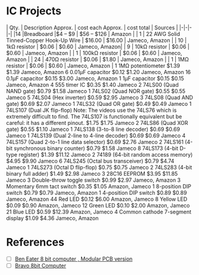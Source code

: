 # IC Projects


| Qty.	| Description	Approx. | cost each	Approx. | cost total	| Sources |
|-|-|-|-|
|14	|Breadboard |$4 – $9	| $56 – $126	| Amazon |
| 1	| 22 AWG Solid Tinned-Copper Hook-Up Wire |  $16.00	| $16.00	| Jameco, Amazon |
| 10	| 1kΩ resistor | $0.06	| $0.60	| Jameco, Amazon| 
| 9	| 10kΩ resistor | $0.06	| $0.60	| Jameco, Amazon | 
| 1	| 100kΩ resistor | $0.06	| $0.60	| Jameco, Amazon | 
| 24	| 470Ω resistor | $0.06	| $1.80	| Jameco, Amazon | 
| 1	| 1MΩ resistor | $0.06	| $0.60	| Jameco, Amazon | 
1	1MΩ potentiometer
$1.39	$1.39	Jameco, Amazon
6	0.01µF capacitor
$0.12	$1.20	Jameco, Amazon
16	0.1µF capacitor
$0.15	$3.00	Jameco, Amazon
1	1µF capacitor
$0.15	$0.15	Jameco, Amazon
4	555 timer IC
$0.35	$1.40	Jameco
2	74LS00 (Quad NAND gate)
$0.79	$1.58	Jameco
1	74LS02 (Quad NOR gate)
$0.55	$0.55	Jameco
5	74LS04 (Hex inverter)
$0.59	$2.95	Jameco
3	74LS08 (Quad AND gate)
$0.69	$2.07	Jameco
1	74LS32 (Quad OR gate)
$0.49	$0.49	Jameco
1	74LS107 (Dual JK flip-flop)
Note: The videos use the 74LS76 which is extremely difficult to find. The 74LS107 is functionally equivalent but be careful: it has a different pinout.
$1.75	$1.75	Jameco
2	74LS86 (Quad XOR gate)
$0.55	$1.10	Jameco
1	74LS138 (3-to-8 line decoder)
$0.69	$0.69	Jameco
1	74LS139 (Dual 2-line to 4-line decoder)
$0.69	$0.69	Jameco
4	74LS157 (Quad 2-to-1 line data selector)
$0.69	$2.76	Jameco
2	74LS161 (4-bit synchronous binary counter)
$0.79	$1.58	Jameco
8	74LS173 (4-bit D-type register)
$1.39	$11.12	Jameco
2	74189 (64-bit random access memory)
$4.95	$9.90	Jameco
6	74LS245 (Octal bus transceiver)
$0.79	$4.74	Jameco
1	74LS273 (Octal D flip-flop)
$0.75	$0.75	Jameco
2	74LS283 (4-bit binary full adder)
$1.49	$2.98	Jameco
3	28C16 EEPROM
$3.95	$11.85	Jameco
3	Double-throw toggle switch
$0.99	$2.97	Jameco, Amazon
3	Momentary 6mm tact switch
$0.35	$1.05	Amazon, Jameco
1	8-position DIP switch
$0.79	$0.79	Jameco, Amazon
1	4-position DIP switch
$0.89	$0.89	Jameco, Amazon
44	Red LED
$0.12	$6.00	Amazon, Jameco
8	Yellow LED
$0.09	$0.90	Amazon, Jameco
12	Green LED
$0.10	$2.00	Amazon, Jameco
21	Blue LED
$0.59	$12.39	Amazon, Jameco
4	Common cathode 7-segment display
$1.09	$4.36	Jameco, Amazon


# References

- [ ] [Ben Eater 8 bit computer , Modular PCB version](https://www.youtube.com/watch?v=wOXxTTTeM90&t=3s)
- [ ] [Bravo 8bit Computer](https://www.youtube.com/playlist?list=PLGAKSr7ldWJGOftDSv8rVRprKX-267lCA)
